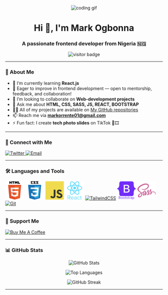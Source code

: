 <div align="center">
  <img src="https://media.giphy.com/media/qgQUggAC3Pfv687qPC/giphy.gif" width="250" alt="coding gif" />
</div>

<h1 align="center">Hi 👋, I'm Mark Ogbonna</h1>
<h3 align="center">A passionate frontend developer from Nigeria 🇳🇬</h3>

<div align="center">
  <img src="https://visitor-badge.laobi.icu/badge?page_id=markorrente01.markorrente01" alt="visitor badge"/>
</div>

---

### 🚀 About Me

- 🌱 I’m currently learning **React.js**
- 🤝 Eager to improve in frontend development — open to mentorship, feedback, and collaboration!
- 👯 I’m looking to collaborate on **Web-development projects**
- 💬 Ask me about **HTML, CSS, SASS, JS, REACT, BOOTSTRAP**
- 👨‍💻 All of my projects are available on [My GitHub repositories](https://github.com/markorrente01?tab=repositories)
- 📫 Reach me via **markorrente01@gmail.com**
- ⚡ Fun fact: I create **tech photo slides** on TikTok 📱🎞️

---

### 🔗 Connect with Me

<div align="left">
  <a href="https://twitter.com/markorrente01" target="_blank">
    <img src="https://img.shields.io/static/v1?message=Twitter&logo=twitter&label=&color=1DA1F2&logoColor=white&style=for-the-badge" alt="Twitter" />
  </a>
  <a href="mailto:markorrente01@gmail.com" target="_blank">
    <img src="https://img.shields.io/static/v1?message=Email&logo=gmail&label=&color=EA4335&logoColor=white&style=for-the-badge" alt="Email" />
  </a>
</div>

---

### 🛠️ Languages and Tools

<p align="left">
  <a href="https://developer.mozilla.org/en-US/docs/Web/HTML" target="_blank"><img src="https://raw.githubusercontent.com/devicons/devicon/master/icons/html5/html5-original-wordmark.svg" width="60" height="60" alt="HTML" /></a>
  <a href="https://developer.mozilla.org/en-US/docs/Web/CSS" target="_blank"><img src="https://raw.githubusercontent.com/devicons/devicon/master/icons/css3/css3-original-wordmark.svg" width="60" height="60" alt="CSS" /></a>
  <a href="https://developer.mozilla.org/en-US/docs/Web/JavaScript" target="_blank"><img src="https://raw.githubusercontent.com/devicons/devicon/master/icons/javascript/javascript-original.svg" width="60" height="60" alt="JavaScript" /></a>
  <a href="https://reactjs.org/" target="_blank"><img src="https://raw.githubusercontent.com/devicons/devicon/master/icons/react/react-original-wordmark.svg" width="60" height="60" alt="React" /></a>
  <a href="https://tailwindcss.com/" target="_blank"><img src="https://www.vectorlogo.zone/logos/tailwindcss/tailwindcss-icon.svg" width="60" height="60" alt="TailwindCSS" /></a>
  <a href="https://getbootstrap.com" target="_blank"><img src="https://raw.githubusercontent.com/devicons/devicon/master/icons/bootstrap/bootstrap-plain-wordmark.svg" width="60" height="60" alt="Bootstrap" /></a>
  <a href="https://sass-lang.com" target="_blank"><img src="https://raw.githubusercontent.com/devicons/devicon/master/icons/sass/sass-original.svg" width="60" height="60" alt="SASS" /></a>
  <a href="https://git-scm.com/" target="_blank"><img src="https://www.vectorlogo.zone/logos/git-scm/git-scm-icon.svg" width="60" height="60" alt="Git" /></a>
</p>


---

### 💖 Support Me

<p>
  <a href="https://www.buymeacoffee.com/markorrente01" target="_blank">
    <img src="https://cdn.buymeacoffee.com/buttons/v2/default-yellow.png" height="50" width="210" alt="Buy Me A Coffee" />
  </a>
</p>

---

### 📊 GitHub Stats

<p align="center">
  <img src="https://github-readme-stats.vercel.app/api?username=markorrente01&show_icons=true&theme=radical" alt="GitHub Stats" />
</p>

<p align="center">
  <img src="https://github-readme-stats.vercel.app/api/top-langs/?username=markorrente01&layout=compact&theme=tokyonight" alt="Top Languages" />
</p>

<p align="center">
  <img src="https://streak-stats.demolab.com?user=markorrente01&theme=dark&hide_border=false" alt="GitHub Streak" />
</p>

---


